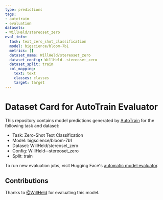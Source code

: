 ```yaml
---
type: predictions
tags:
- autotrain
- evaluation
datasets:
- WillHeld/stereoset_zero
eval_info:
  task: text_zero_shot_classification
  model: bigscience/bloom-7b1
  metrics: []
  dataset_name: WillHeld/stereoset_zero
  dataset_config: WillHeld--stereoset_zero
  dataset_split: train
  col_mapping:
    text: text
    classes: classes
    target: target
---
```

# Dataset Card for AutoTrain Evaluator

This repository contains model predictions generated by [AutoTrain](https://huggingface.co/autotrain) for the following task and dataset:

* Task: Zero-Shot Text Classification
* Model: bigscience/bloom-7b1
* Dataset: WillHeld/stereoset_zero
* Config: WillHeld--stereoset_zero
* Split: train

To run new evaluation jobs, visit Hugging Face's [automatic model evaluator](https://huggingface.co/spaces/autoevaluate/model-evaluator).

## Contributions

Thanks to [@WillHeld](https://huggingface.co/WillHeld) for evaluating this model.